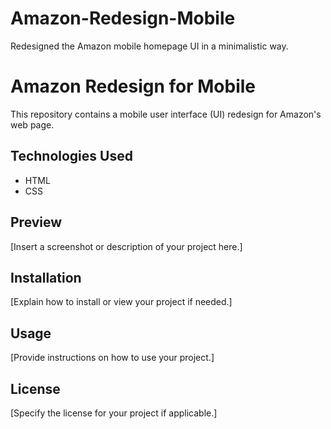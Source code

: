 # Amazon-Redesign-Mobile
Redesigned the Amazon mobile homepage UI in a minimalistic way.


# Amazon Redesign for Mobile

This repository contains a mobile user interface (UI) redesign for Amazon's web page.

## Technologies Used

- HTML
- CSS

## Preview

[Insert a screenshot or description of your project here.]

## Installation

[Explain how to install or view your project if needed.]

## Usage

[Provide instructions on how to use your project.]

## License

[Specify the license for your project if applicable.]


